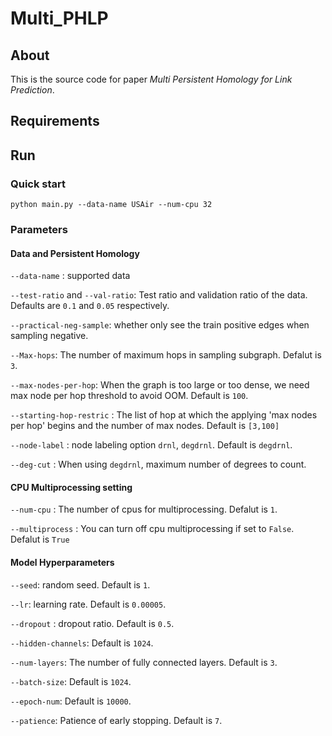 # Multi_PHLP


## About

This is the source code for paper _Multi Persistent Homology for Link Prediction_.

## Requirements

## Run

### Quick start

~~~
python main.py --data-name USAir --num-cpu 32
~~~

### Parameters

#### Data and Persistent Homology

`--data-name` : supported data

`--test-ratio` and `--val-ratio`: Test ratio and validation ratio of the data. Defaults are `0.1` and `0.05` respectively.

`--practical-neg-sample`: whether only see the train positive edges when sampling negative.

`--Max-hops`: The number of maximum hops in sampling subgraph. Defalut is `3`.

`--max-nodes-per-hop`: When the graph is too large or too dense, we need max node per hop threshold to avoid OOM. Default is `100`.

`--starting-hop-restric` : The list of hop at which the applying 'max nodes per hop' begins and the number of max nodes. Default is `[3,100]`

`--node-label` : node labeling option `drnl`, `degdrnl`. Default is `degdrnl`.

`--deg-cut` : When using `degdrnl`, maximum number of degrees to count.


#### CPU Multiprocessing setting

`--num-cpu` : The number of cpus for multiprocessing. Defalut is `1`.

`--multiprocess` : You can turn off cpu multiprocessing if set to `False`. Defalut is `True`


#### Model Hyperparameters

`--seed`: random seed. Default is `1`.

`--lr`: learning rate. Default is `0.00005`.

`--dropout` : dropout ratio. Default is `0.5`.

`--hidden-channels`: Default is `1024`.

`--num-layers`: The number of fully connected layers. Default is `3`.

`--batch-size`: Default is `1024`.

`--epoch-num`: Default is `10000`.

`--patience`: Patience of early stopping. Default is `7`.

